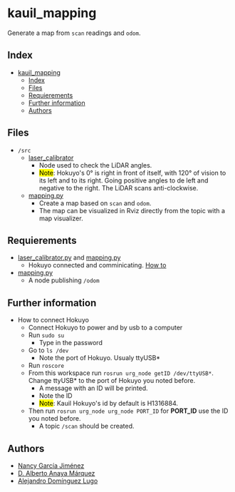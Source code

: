 # kauil_mapping
Generate a map from `scan` readings and `odom`.

## Index
- [kauil\_mapping](#kauil_mapping)
  - [Index](#index)
  - [Files](#files)
  - [Requierements](#requierements)
  - [Further information](#further-information)
  - [Authors](#authors)

## Files
- `/src`
  - [laser_calibrator](./src/laser_calibrator.py)
    - Node used to check the LiDAR angles. 
    - <mark>Note</mark>: Hokuyo's 0° is right in front of itself, with 120° of vision to its left and to its right. Going positive angles to de left and negative to the right. The LiDAR scans anti-clockwise.
  - [mapping.py](./src/mapping.py)
    - Create a map based on `scan` and `odom`.
    - The map can be visualized in Rviz directly from the topic with a map visualizer.


## Requierements
- [laser_calibrator.py](./src/laser_calibrator.py) and [mapping.py](./src/mapping.py)
  - Hokuyo connected and comminicating. [How to](#further-information)
- [mapping.py](./src/mapping.py)
  - A node publishing `/odom`

## Further information
- How to connect Hokuyo
  - Connect Hokuyo to power and by usb to a computer
  - Run `sudo su`
    - Type in the password
  - Go to `ls /dev`
    - Note the port of Hokuyo. Usualy ttyUSB*
  - Run `roscore`
  - From this workspace run `rosrun urg_node getID /dev/ttyUSB*`. Change ttyUSB* to the port of Hokuyo you noted before.
    - A message with an ID will be printed.
    - Note the ID
    - <mark>Note</mark>: Kauil Hokuyo's id by default is H1316884.
  - Then run `rosrun urg_node urg_node PORT_ID` for **PORT_ID** use the ID you noted before.
    - A topic `/scan` should be created.

## Authors
- [Nancy García Jiménez](https://github.com/nansnova)
- [D. Alberto Anaya Márquez](https://github.com/A01379375) 
- [Alejandro Domínguez Lugo](https://github.com/AlDomL9)
